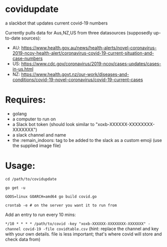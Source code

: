 # covidupdate
a slackbot that updates current covid-19 numbers

Currently pulls data for Aus,NZ,US from three datasources (supposedly up-to-date sources):

- AU: https://www.health.gov.au/news/health-alerts/novel-coronavirus-2019-ncov-health-alert/coronavirus-covid-19-current-situation-and-case-numbers
- US: https://www.cdc.gov/coronavirus/2019-ncov/cases-updates/cases-in-us.html
- NZ: https://www.health.govt.nz/our-work/diseases-and-conditions/covid-19-novel-coronavirus/covid-19-current-cases

# Requires:
- golang
- a computer to run on
- a Slack bot token (should look similar to "xoxb-XXXXXX-XXXXXXXX-XXXXXXX")
- a slack channel and name
- the :remain_indoors: tag to be added to the slack as a custom emoji (use the supplied image file)

# Usage:

`cd /path/to/covidupdate`

`go get -u`

`GOOS=linux GOARCH=amd64 go build covid.go`

`crontab -e # on the server you want it to run from`

Add an entry to run every 10 mins:

`*/10 * * * * /path/to/covid -key "xoxb-XXXXXX-XXXXXXXX-XXXXXXX" -channel covid-19 -file covidtable.csv`
(hint: replace the channel and key with your own details. file is less important; that's where covid will store and check data from)

